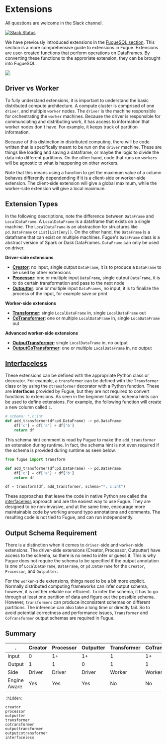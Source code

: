 # Extensions

All questions are welcome in the Slack channel.

[![Slack Status](https://img.shields.io/badge/slack-join_chat-white.svg?logo=slack&style=social)](http://slack.fugue.ai)

We have previously introduced extensions in the [FugueSQL section](../fugue_sql/extensions.ipynb). This section is a more comprehensive guide to extensions in Fugue. Extensions are user-created functions that perform operations on DataFrames. By converting these functions to the approriate extension, they can be brought into FugueSQL.

![](../../images/extensions.svg)

## Driver vs Worker

To fully understand extensions, it is important to understand the basic distributed compute architecture. A compute cluster is comprised of one `driver`, and multiple `worker` nodes. The `driver` is the machine responsible for orchestrating the `worker` machines. Because the driver is responsible for communciating and distributing work, it has access to information that worker nodes don't have. For example, it keeps track of partition information.

Because of this distinction in distributed computing, there will be code written that is specifically meant to be run on the `driver` machine. These are things like loading and saving a dataframe, or maybe the logic to divide the data into different partitions. On the other hand, code that runs on `workers` will be agnostic to what is happening on other workers.

Note that this means using a function to get the maximum value of a column behaves differently dependending if it is a client-side or worker-side extension. The client-side extension will give a global maximum, while the worker-side extension will give a local maximum.

## Extension Types

In the following descriptions, note the difference between `DataFrame` and `LocalDataFrame`. A `LocalDataFrame` is a dataframe that exists on a single machine. The `LocalDataFrame` is an abstraction for structures like `pd.DataFrame` or `List[List[Any]]`. On the other hand, the `DataFrame` is a dataframe that can exist on multiple machines. Fugue's `DataFrame` class is a abstract version of Spark or Dask DataFrames. `DataFrame` can only be used on driver.

**Driver-side extensions**

* [**Creator**](./creator.ipynb): no input, single output `DataFrame`, it is to produce a `DataFrame` to be used by other extensions
* [**Processor**](./processor.ipynb): one or multiple input `DataFrame`, single output `DataFrame`, it is to do certain transformation and pass to the next node
* [**Outputter**](./outputter.ipynb): one or multiple input `DataFrames`, no input, it is to finalize the process of the input, for example save or print

**Worker-side extensions**

* [**Transformer**](./transformer.ipynb): single `LocalDataFrame` in, single `LocalDataFrame` out
* [**CoTransformer**](./cotransformer.ipynb): one or multiple `LocalDataFrame` in, single `LocaDataFrame` out

**Advanced worker-side extensions**
* [**OutputTransformer**](./outputtransformer.ipynb): single `LocalDataFrame` in, no output
* [**OutputCoTransformer**](./outputcotransformer.ipynb): one or multiple `LocalDataFrame` in, no output

## [Interfaceless](./interfaceless.ipynb)

These extensions can be defined with the appropriate Python class or decorator. For example, a `transformer` can be defined with the `Transformer` class or by using the `@transformer` decorator with a Python function. These are **interfaces** provided by Fugue, but they are not required to convert functions to extensions. As seen in the beginner tutorial, schema hints can be used to define extensions. For example, the following function will create a new column called `c`. 

```python
# schema: *,c:int
def add_transformer(df:pd.DataFrame) -> pd.DataFrame:
    df['c'] = df['a'] + df['b']
    return df
```

This schema hint comment is read by Fugue to make the `add_transformer` an extension during runtime. In fact, the schema hint is not even required if the schema is provided during runtime as seen below. 

```python
from fugue import transform

def add_transformer(df:pd.DataFrame) -> pd.DataFrame:
    df['c'] = df['a'] + df['b']
    return df

df = transform(df, add_transformer, schema="*, c:int")
```

These approaches that leave the code in native Python are called the [interfaceless](./interfaceless.ipynb) approach and are the easiest way to use Fugue. They are designed to be non-invasive, and at the same time, encourage more maintainable code by working around typo annotations and comments. The resulting code is not tied to Fugue, and can run independently.

## Output Schema Requirement

There is a distinction when it comes to `driver`-side and `worker`-side extensions. The driver-side extensions (Creator, Processor, Outputter) have access to the schema, so there is no need to infer or guess it. This is why Fugue does not require the schema to be specified if the output annotation is one of `LocalDataFrame`, `DataFrame`, or `pd.DataFrame` for the `Creator`, `Processor`, and `Outputter`. 

For the `worker`-side extensions, things need to be a bit more explicit. Normally distributed computing frameworks can infer output schema, however, it is neither reliable nor efficient. To infer the schema, it has to go through at least one partition of data and figure out the possible schema. However, `transformers` can produce inconsistent schemas on different partitions. The inference can also take a long time or directly fail. So to avoid potential correctness and performance issues, `Transformer` and `CoTransformer` output schemas are required in Fugue.

## Summary

| . | Creator | Processor | Outputter | Transformer | CoTransformer | OutputTransformer | OutputCoTransformer
|---|---|---|---|---|---|---|---
|Input | 0    | 1+        | 1+        | 1           | 1+            | 1                 | 1+
|Output| 1    | 1         | 0         | 1           | 1             | 0                 | 0
|Side  |Driver|Driver     | Driver    | Worker      | Worker        | Worker            | Worker
|Engine Aware | Yes | Yes | Yes       | No          | No            | No                | No


```{toctree}
:hidden:

creator
processor
outputter
transformer
cotransformer
outputtransformer
outputcotransformer
interfaceless
```